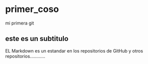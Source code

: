 # primer_coso
mi primera git 


## este es un subtitulo 
EL Markdown es un estandar en los repositorios de GitHub y otros repositorios............


